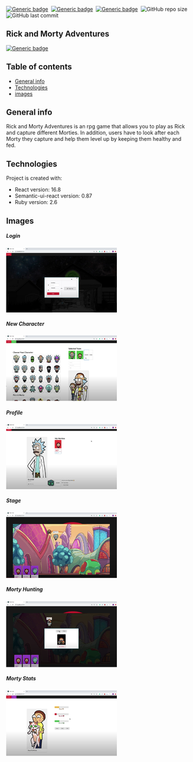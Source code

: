 [![Generic badge](https://img.shields.io/badge/Code-React-blue.svg)](https://shields.io/)&nbsp; [![Generic badge](https://img.shields.io/badge/Code-RubyOnRails-red.svg)](https://shields.io/)&nbsp; [![Generic badge](https://img.shields.io/badge/Code-JavaScript-yellow.svg)](https://shields.io/)&nbsp; ![GitHub repo size](https://img.shields.io/github/repo-size/MarioR9/RickAndMortyFrontend?color=g&label=Repo%20Size)&nbsp; ![GitHub last commit](https://img.shields.io/github/last-commit/MarioR9/RickAndMortyFrontend)

## Rick and Morty Adventures 

[![Generic badge](https://img.shields.io/badge/Demo-Youtube-red.svg)](https://www.youtube.com/watch?v=0KokNpVvjeA&feature=emb_logo)&nbsp;

## Table of contents
* [General info](#general-info)
* [Technologies](#technologies)
* [images](#images)

## General info

Rick and Morty Adventures is an rpg game that allows you to play as Rick and capture different Morties. In addition, users have to look after each Morty they capture and help them level up by keeping them healthy and fed.
	
## Technologies

Project is created with:
* React version: 16.8
* Semantic-ui-react version: 0.87
* Ruby version: 2.6

## Images

##### Login 
<img src="ReadmeImages/login.png" width="300"> 

##### New Character 
<img src="ReadmeImages/characterCreation.png" width="300"> 

##### Profile 
<img src="ReadmeImages/userProfile.png" width="300"> 

##### Stage
<img src="ReadmeImages/stage.png" width="300"> 

##### Morty Hunting
<img src="ReadmeImages/captureMorty.png" width="300"> 

##### Morty Stats
<img src="ReadmeImages/mortyStats.png" width="300"> 


